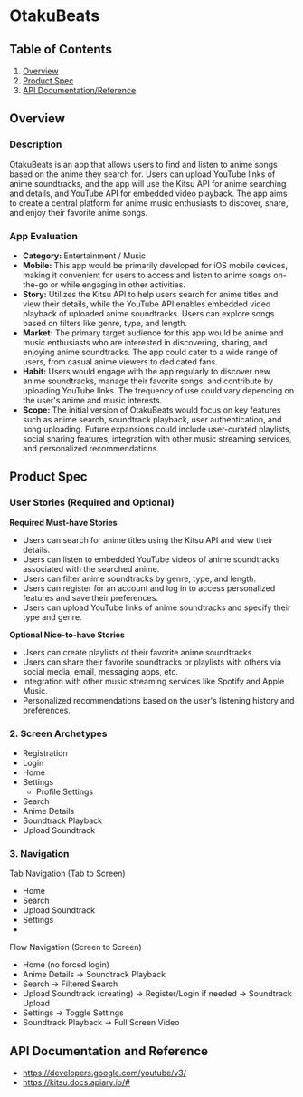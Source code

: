 # OtakuBeats

## Table of Contents
1. [Overview](#Overview)
2. [Product Spec](#Product-Spec)
3. [API Documentation/Reference](#API-Documentation-and-Reference)

## Overview
### Description
OtakuBeats is an app that allows users to find and listen to anime songs based on the anime they search for. Users can upload YouTube links of anime soundtracks, and the app will use the Kitsu API for anime searching and details, and YouTube API for embedded video playback. The app aims to create a central platform for anime music enthusiasts to discover, share, and enjoy their favorite anime songs.

### App Evaluation
- **Category:** Entertainment / Music
- **Mobile:** This app would be primarily developed for iOS mobile devices, making it convenient for users to access and listen to anime songs on-the-go or while engaging in other activities.
- **Story:** Utilizes the Kitsu API to help users search for anime titles and view their details, while the YouTube API enables embedded video playback of uploaded anime soundtracks. Users can explore songs based on filters like genre, type, and length.
- **Market:** The primary target audience for this app would be anime and music enthusiasts who are interested in discovering, sharing, and enjoying anime soundtracks. The app could cater to a wide range of users, from casual anime viewers to dedicated fans.
- **Habit:** Users would engage with the app regularly to discover new anime soundtracks, manage their favorite songs, and contribute by uploading YouTube links. The frequency of use could vary depending on the user's anime and music interests.
- **Scope:** The initial version of OtakuBeats would focus on key features such as anime search, soundtrack playback, user authentication, and song uploading. Future expansions could include user-curated playlists, social sharing features, integration with other music streaming services, and personalized recommendations.

## Product Spec
### User Stories (Required and Optional)

**Required Must-have Stories**
* Users can search for anime titles using the Kitsu API and view their details.
* Users can listen to embedded YouTube videos of anime soundtracks associated with the searched anime.
* Users can filter anime soundtracks by genre, type, and length.
* Users can register for an account and log in to access personalized features and save their preferences.
* Users can upload YouTube links of anime soundtracks and specify their type and genre.

**Optional Nice-to-have Stories**
* Users can create playlists of their favorite anime soundtracks.
* Users can share their favorite soundtracks or playlists with others via social media, email, messaging apps, etc.
* Integration with other music streaming services like Spotify and Apple Music.
* Personalized recommendations based on the user's listening history and preferences.

### 2. Screen Archetypes
- Registration
- Login
- Home
- Settings
    - Profile Settings
- Search
- Anime Details
- Soundtrack Playback
- Upload Soundtrack

### 3. Navigation

Tab Navigation (Tab to Screen)
- Home
- Search
- Upload Soundtrack
- Settings
- 
Flow Navigation (Screen to Screen)
- Home (no forced login)
- Anime Details -> Soundtrack Playback
- Search -> Filtered Search
- Upload Soundtrack (creating) -> Register/Login if needed -> Soundtrack Upload
- Settings -> Toggle Settings
- Soundtrack Playback -> Full Screen Video

## API Documentation and Reference
- https://developers.google.com/youtube/v3/
- https://kitsu.docs.apiary.io/#
